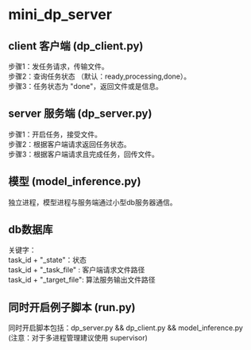 # mini_dp_server  

## client 客户端 (dp_client.py)  
 步骤1：发任务请求，传输文件。  
 步骤2：查询任务状态 （默认：ready,processing,done）。  
 步骤3：任务状态为 "done"，返回文件或是信息。  

## server 服务端 (dp_server.py)  
 步骤1：开启任务，接受文件。  
 步骤2：根据客户端请求返回任务状态。  
 步骤3：根据客户端请求且完成任务，回传文件。  

##  模型 (model_inference.py)  
 独立进程，模型进程与服务端通过小型db服务器通信。  

##  db数据库   
 关键字：  
 task_id + "_state"：状态  
 task_id + "_task_file" : 客户端请求文件路径  
 task_id + "_target_file": 算法服务输出文件路径   

##  同时开启例子脚本 (run.py)   
 同时开启脚本包括：dp_server.py && dp_client.py && model_inference.py   
 (注意：对于多进程管理建议使用 supervisor)   
